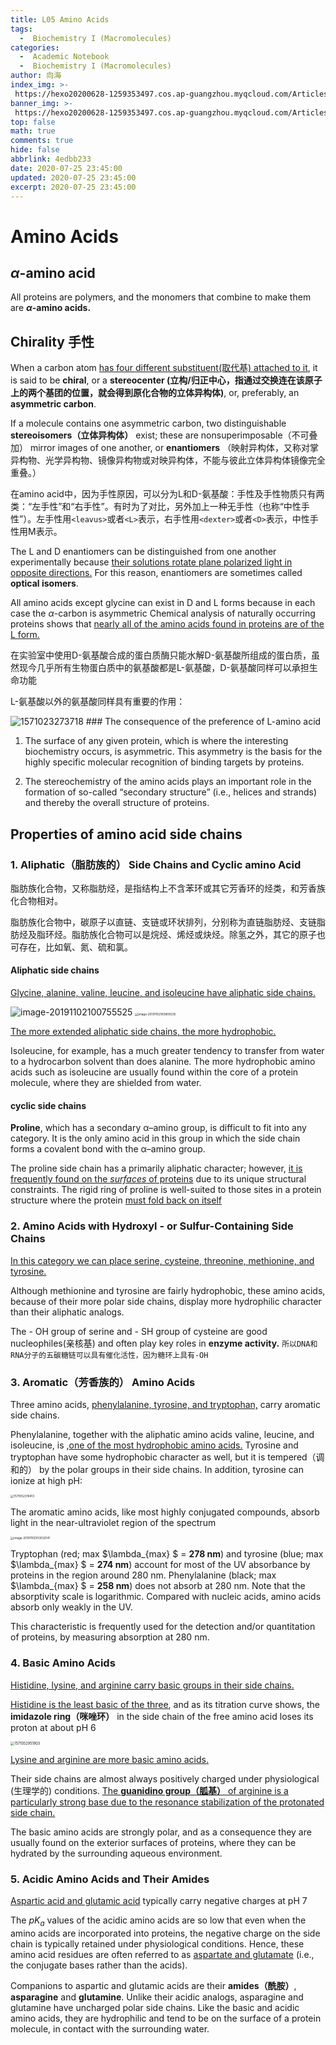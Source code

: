 ```yaml
---
title: L05 Amino Acids
tags:
  -  Biochemistry I (Macromolecules)
categories:
  -  Academic Notebook
  -  Biochemistry I (Macromolecules)
author: 向海
index_img: >-
 https://hexo20200628-1259353497.cos.ap-guangzhou.myqcloud.com/Articles/Academic_Notes/Biochemistry%20I%20%28Macromolecules%29/20200725_photo_2020-07-12_22-40-56.jpg
banner_img: >-
 https://hexo20200628-1259353497.cos.ap-guangzhou.myqcloud.com/Articles/Academic_Notes/Biochemistry%20I%20%28Macromolecules%29/20200725_photo_2020-07-10_21-07-00.jpg
top: false
math: true
comments: true
hide: false
abbrlink: 4edbb233
date: 2020-07-25 23:45:00
updated: 2020-07-25 23:45:00
excerpt: 2020-07-25 23:45:00
---
```




# Amino Acids

## $\alpha$-amino acid

All proteins are polymers, and the monomers that combine to make them are **$\alpha$-amino acids.** 

## Chirality 手性

When a carbon atom <u>has four different substituent(取代基) attached to it</u>, it is said to be **chiral**, or a **stereocenter (立构/归正中心，指通过交换连在该原子上的两个基团的位置，就会得到原化合物的立体异构体)**, or, preferably, an **asymmetric carbon**.

If a molecule contains one asymmetric carbon, two distinguishable **stereoisomers（立体异构体）** exist; these are nonsuperimposable（不可叠加） mirror images of one another, or **enantiomers** （映射异构体，又称对掌异构物、光学异构物、镜像异构物或对映异构体，不能与彼此立体异构体镜像完全重叠。）

在amino acid中，因为手性原因，可以分为L和D-氨基酸：手性及手性物质只有两类：“左手性”和“右手性”。有时为了对比，另外加上一种无手性（也称“中性手性”）。左手性用`<leavus>`或者`<L>`表示，右手性用`<dexter>`或者`<D>`表示，中性手性用M表示。 

The L and D enantiomers can be distinguished from one another experimentally because <u>their solutions rotate plane polarized light in opposite directions.</u> For this reason, enantiomers are sometimes called **optical isomers**. 

All amino acids except glycine can exist in D and L forms because in each case the $\alpha$-carbon is asymmetric Chemical analysis of naturally occurring proteins shows that <u>nearly all of the amino acids found in proteins are of the L form.</u> 

在实验室中使用D-氨基酸合成的蛋白质酶只能水解D-氨基酸所组成的蛋白质，虽然现今几乎所有生物蛋白质中的氨基酸都是L-氨基酸，D-氨基酸同样可以承担生命功能

L-氨基酸以外的氨基酸同样具有重要的作用：

<img src="https://20190531-1259353497.cos.ap-guangzhou.myqcloud.com/1571023273718.png" alt="1571023273718" style="zoom:100%;" />
### The consequence of the preference of L-amino acid

1. The surface of any given protein, which is where the interesting biochemistry occurs, is asymmetric. This asymmetry is the basis for the highly specific molecular recognition of binding targets by proteins.

2. The stereochemistry of the amino acids plays an important role in the formation of so-called “secondary structure” (i.e., helices and strands) and thereby the overall structure of proteins.

## Properties of amino acid side chains

### 1. Aliphatic（脂肪族的） Side Chains and Cyclic amino Acid 

脂肪族化合物，又称脂肪烃，是指结构上不含苯环或其它芳香环的烃类，和芳香族化合物相对。

脂肪族化合物中，碳原子以直链、支链或环状排列，分别称为直链脂肪烃、支链脂肪烃及脂环烃。脂肪族化合物可以是烷烃、烯烃或炔烃。除氢之外，其它的原子也可存在，比如氧、氮、硫和氯。

#### Aliphatic side chains

<u>Glycine, alanine, valine, leucine, and isoleucine have aliphatic side chains.</u> 

<img src="https://20190531-1259353497.cos.ap-guangzhou.myqcloud.com/image-20191102100755525.png" alt="image-20191102100755525" style="zoom:100%;" />
<img src="https://20190531-1259353497.cos.ap-guangzhou.myqcloud.com/image-20191102100809335.png" alt="image-20191102100809335" style="zoom:33%;" />

<u>The more extended aliphatic side chains, the more hydrophobic.</u>

Isoleucine, for example, has a much greater tendency to transfer from water to a hydrocarbon solvent than does alanine. The more hydrophobic amino acids such as isoleucine are usually found within the core of a protein molecule, where they are shielded from water.

#### cyclic side chains

**Proline**, which has a secondary α–amino group, is difficult to fit into any category. It is the only amino acid in this group in which the side chain forms a covalent bond with the α–amino group.

The proline side chain has a primarily aliphatic character; however, <u>it is frequently found on the *surfaces* of proteins</u> due to its unique structural constraints. The rigid ring of proline is well-suited to those sites in a protein structure where the protein <u>must fold back on itself</u>

### 2. Amino Acids with Hydroxyl - or Sulfur-Containing Side Chains

<u>In this category we can place serine, cysteine, threonine, methionine, and tyrosine.</u> 

Although methionine and tyrosine are fairly hydrophobic, these amino acids, because of their more polar side chains, display more hydrophilic character than their aliphatic analogs.

The  - OH group of serine and  - SH group of cysteine are good nucleophiles(亲核基) and often play key roles in **enzyme activity.**
`
所以DNA和RNA分子的五碳糖链可以具有催化活性，因为糖环上具有-OH
`


### 3. Aromatic（芳香族的） Amino Acids

Three amino acids, <u>phenylalanine, tyrosine, and tryptophan,</u> carry aromatic side chains. 

Phenylalanine, together with the aliphatic amino acids valine, leucine, and isoleucine, is ,<u>one of the most hydrophobic amino acids.</u> Tyrosine and tryptophan have some hydrophobic character as well, but it is tempered（调和的） by the polar groups in their side chains. 
In addition, tyrosine can ionize at high pH:

<img src="https://20190531-1259353497.cos.ap-guangzhou.myqcloud.com/1571052319413.png" alt="1571052319413" style="zoom: 33%;" />

The aromatic amino acids, like most highly conjugated compounds, absorb light in the near-ultraviolet region of the spectrum

<img src="https://20190531-1259353497.cos.ap-guangzhou.myqcloud.com/image-20191102103032141.png" alt="image-20191102103032141" style="zoom:33%;" />

Tryptophan (red; max $\lambda_{max} $ = **278 nm**) and tyrosine (blue; max $\lambda_{max} $ = **274 nm**) account for most of the UV absorbance by proteins in the region around 280 nm. Phenylalanine (black; max $\lambda_{max} $ = **258 nm**) does not absorb at 280 nm. Note that the absorptivity scale is logarithmic. Compared with nucleic acids, amino acids absorb only weakly in the UV.

This characteristic is frequently used for the detection and/or quantitation of proteins, by measuring absorption at 280 nm. 

### 4. Basic Amino Acids

<u>Histidine, lysine, and arginine carry basic groups in their side chains.</u>

<u>Histidine is the least basic of the three</u>, and as its titration curve shows, the **imidazole ring（咪唑环）** in the side chain of the free amino acid loses its proton at about pH 6

<img src="https://20190531-1259353497.cos.ap-guangzhou.myqcloud.com/1571052951903.png" alt="1571052951903" style="zoom:40%;" />

<u>Lysine and arginine are more basic amino acids.</u>

Their side chains are almost always positively charged under physiological (生理学的) conditions. <u>The **guanidino group（胍基）** of arginine is a particularly strong base due to the resonance stabilization of the protonated side chain.</u>

The basic amino acids are strongly polar, and as a consequence they are usually found on the exterior surfaces of proteins, where they can be hydrated by the surrounding aqueous environment.

### 5. Acidic Amino Acids and Their Amides

<u>Aspartic acid and glutamic acid</u> typically carry negative charges at pH 7

The $pK_{a}$ values of the acidic amino acids are so low that even when the amino acids are incorporated into proteins, the negative charge on the side chain is typically retained under physiological conditions. Hence, these amino acid residues are often referred to as <u>aspartate and glutamate</u> (i.e., the conjugate bases rather than the acids).

Companions to aspartic and glutamic acids are their **amides（酰胺）**, **asparagine** and **glutamine**. Unlike their acidic analogs, asparagine and glutamine have uncharged polar side chains. Like the basic and acidic amino acids, they are hydrophilic and tend to be on the surface of a protein molecule, in contact with the surrounding water.


